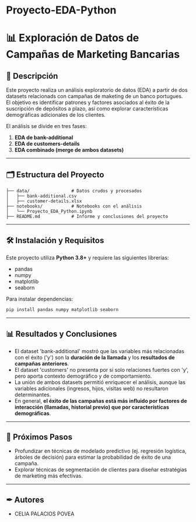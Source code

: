 # Proyecto-EDA-Python

# 📊 Exploración de Datos de Campañas de Marketing Bancarias

## 📖 Descripción

Este proyecto realiza un análisis exploratorio de datos (EDA) a partir de dos datasets relacionads con campañas de maketing de un banco portugues.\
El objetivo es identificar patrones y factores asociados al éxito de la suscripción de depósitos a plazo, así como explorar características demográficas adicionales de los clientes.

El análisis se divide en tres fases:
  1. **EDA de bank-additional**
  2. **EDA de customers-details**
  3. **EDA combinado (merge de ambos datasets)**

------------------------------------------------------------------------

## 🗂 Estructura del Proyecto

    ├── data/                # Datos crudos y procesados
    │   ├── bank-additional.csv
    │   ├── customer-details.xlsx
    ├── notebooks/           # Notebooks con el análisis
    │   └── Proyecto_EDA_Python.ipynb
    ├── README.md            # Informe y conclusiones del proyecto

------------------------------------------------------------------------

## 🛠 Instalación y Requisitos

Este proyecto utiliza **Python 3.8+** y requiere las siguientes librerías:
  - pandas
  - numpy
  - matplotlib
  - seaborn

Para instalar dependencias:
``` bash
pip install pandas numpy matplotlib seaborn
```
------------------------------------------------------------------------

## 📊 Resultados y Conclusiones

- El dataset 'bank-additional' mostró que las variables más relacionadas con el éxito ('y') son la **duración de la llamada** y los **resultados de campañas anteriores**.
- El dataset 'customers' no presenta por sí solo relaciones fuertes con 'y', pero aporta contexto demográfico y de comportamiento.
- La unión de ambos datasets permitió enriquecer el análisis, aunque las variables adicionales (ingresos, hijos, visitas web) no resultaron determinantes.
- En general, **el éxito de las campañas está más influido por factores de interacción (llamadas, historial previo) que por características demográficas**.

------------------------------------------------------------------------

## 🔄 Próximos Pasos

- Profundizar en técnicas de modelado predictivo (ej. regresión logística, árboles de decisión) para estimar la probabilidad de éxito de una campaña.
- Explorar técnicas de segmentación de clientes para diseñar estratégias de marketing más efectivas.

------------------------------------------------------------------------

## ✒ Autores

- CELIA PALACIOS POVEA





